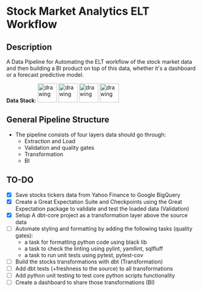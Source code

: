 # Stock Market Analytics ELT Workflow

## Description
A Data Pipeline for Automating the ELT workflow of the stock market data and then building a BI product on top of this data, whether it's a dashboard or a forecast predictive model.

**Data Stack**:
<img src="https://seeklogo.com/images/D/dbt-logo-500AB0BAA7-seeklogo.com.png" alt="drawing" width="50"/>
<img src="https://cwiki.apache.org/confluence/download/attachments/145723561/airflow_transparent.png?api=v2" alt="drawing" width="50"/>
<img src="https://greatexpectations.io/static/protag-f9bde762a58323b62e2c19c514c74ba8.png" alt="drawing" width="50"/>
<img src="https://cdn.icon-icons.com/icons2/2699/PNG/512/google_bigquery_logo_icon_168150.png" alt="drawing" width="50"/>


## General Pipeline Structure
- The pipeline consists of four layers data should go through:
    - Extraction and Load
    - Validation and quality gates
    - Transformation
    - BI

## TO-DO
- [X] Save stocks tickers data from Yahoo Finance to Google BigQuery
- [X] Create a Great Expectation Suite and Checkpoints using the Great Expectation package to validate and test the loaded data (Validation)
- [X] Setup A dbt-core project as a transformation layer above the source data
- [ ] Automate styling and formatting by adding the following tasks (quality gates):
    - a task for formatting python code using black lib
    - a task to check the linting using pylint, yamllint, sqlfluff
    - a task to run unit tests using pytest, pytest-cov
- [ ] Build the stocks transformations with dbt (Transformation)
- [ ] Add dbt tests (+freshness to the source) to all transformations
- [ ] Add python unit testing to test core python scripts functionality
- [ ] Create a dashboard to share those transformations (BI)
